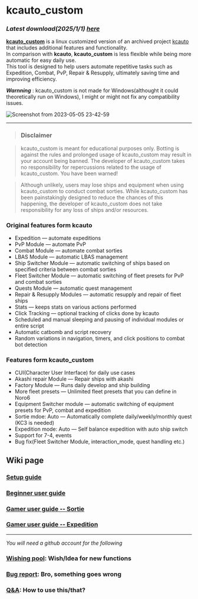 # kcauto_custom

### ***Latest download(2025/1/1)*** [***here***](https://github.com/XVs32/kcauto_custom/releases/tag/v3.0.1) 

**[kcauto_custom](https://github.com/XVs32/kcauto_custom)** is a linux customized version of an archived project [kcauto](https://github.com/perryhuynh/kcauto) that includes additional features and functionality.  
In comparison with **kcauto**, **kcauto_custom** is less flexible while being more automatic for easy daily use.  
This tool is designed to help users automate repetitive tasks such as Expedition, Combat, PvP, Repair & Resupply, ultimately saving time and improving efficiency. 

***Warnning*** : kcauto_custom is not made for Windows(althought it could theoretically run on Windows), I might or might not fix any compatibility issues.

![Screenshot from 2023-05-05 23-42-59](https://user-images.githubusercontent.com/16824564/236490338-2930fada-2a0b-47da-958c-7d150b421c48.png)

---

> ### Disclaimer

> kcauto_custom is meant for educational purposes only. Botting is against the rules and prolonged usage of kcauto_custom may result in your account being banned. The developer of kcauto_custom takes no responsibility for repercussions related to the usage of kcauto_custom. You have been warned!

> Although unlikely, users may lose ships and equipment when using kcauto_custom to conduct combat sorties. While kcauto_custom has been painstakingly designed to reduce the chances of this happening, the developer of kcauto_custom does not take responsibility for any loss of ships and/or resources.

### Original features form kcauto

* Expedition &mdash; automate expeditions
* PvP Module &mdash; automate PvP
* Combat Module &mdash; automate combat sorties
* LBAS Module &mdash; automatic LBAS management
* Ship Switcher Module &mdash; automatic switching of ships based on specified criteria between combat sorties
* Fleet Switcher Module &mdash; automatic switching of fleet presets for PvP and combat sorties
* Quests Module &mdash; automatic quest management
* Repair & Resupply Modules &mdash; automatic resupply and repair of fleet ships
* Stats &mdash; keeps stats on various actions performed
* Click Tracking &mdash; optional tracking of clicks done by kcauto
* Scheduled and manual sleeping and pausing of individual modules or entire script
* Automatic catbomb and script recovery
* Random variations in navigation, timers, and click positions to combat bot detection

### Features form kcauto_custom

* CUI(Character User Interface) for daily use cases
* Akashi repair Module &mdash; Repair ships with akashi
* Factory Module &mdash; Runs daily develop and ship building 
* More fleet presets &mdash; Unlimited fleet presets that you can define in Noro6
* Equipment Switcher module &mdash; automatic switching of equipment presets for PvP, combat and expedition
* Sortie mdoe: Auto &mdash; Automatically complete daily/weekly/monthly quest (KC3 is needed)
* Expedition mode: Auto &mdash; Self balance expedition with auto ship switch
* Support for 7-4, events
* Bug fix(Fleet Switcher Module, interaction_mode, quest handling etc.)

## Wiki page
### [Setup guide](https://github.com/XVs32/kcauto_custom/wiki/Ch1:-Setup-guide)  
### [Beginner user guide](https://github.com/XVs32/kcauto_custom/wiki/Ch2:-Beginner-user-guide)  
### [Gamer user guide ‐‐ Sortie](https://github.com/XVs32/kcauto_custom/wiki/Ch3.1:-Gamer-user-guide-%E2%80%90%E2%80%90-Sortie)  
### [Gamer user guide ‐‐ Expedition](https://github.com/XVs32/kcauto_custom/wiki/Ch3.2:-Gamer-user-guide-%E2%80%90%E2%80%90-Expedition)  

---
*You will need a github account for the following*
### [Wishing pool](https://github.com/XVs32/kcauto_custom/discussions/categories/ideas): Wish/Idea for new functions
### [Bug report](https://github.com/XVs32/kcauto_custom/issues): Bro, something goes wrong
### [Q&A](https://github.com/XVs32/kcauto_custom/discussions/categories/q-a): How to use this/that?